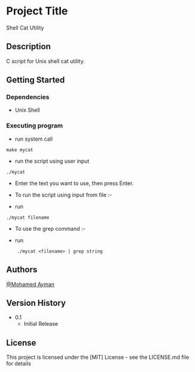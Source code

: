# Project Title
Shell Cat Utility

## Description

C script for Unix shell cat utility.


## Getting Started

### Dependencies
* Unix Shell

### Executing program

* run system call
```
make mycat
```
* run the script using user input
```
./mycat
```
* Enter the text you want to use, then press Enter.

- To run the script using input from file :-
* run
```
./mycat filename
```
- To use the grep command :-
* run
```
	./mycat <filename> | grep string
  ```

## Authors

[@Mohamed Ayman](https://www.linkedin.com/in/mohayman3600/)


## Version History

* 0.1
    * Initial Release

## License

This project is licensed under the [MIT] License - see the LICENSE.md file for details
